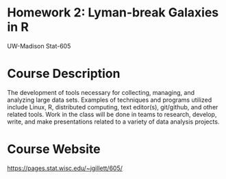 # Homework 2: Lyman-break Galaxies in R
UW-Madison Stat-605

# Course Description

The development of tools necessary for collecting, managing, and analyzing large data sets. Examples of techniques and programs utilized include Linux, R, distributed computing, text editor(s), git/github, and other related tools. Work in the class will be done in teams to research, develop, write, and make presentations related to a variety of data analysis projects.

# Course Website
https://pages.stat.wisc.edu/~jgillett/605/
